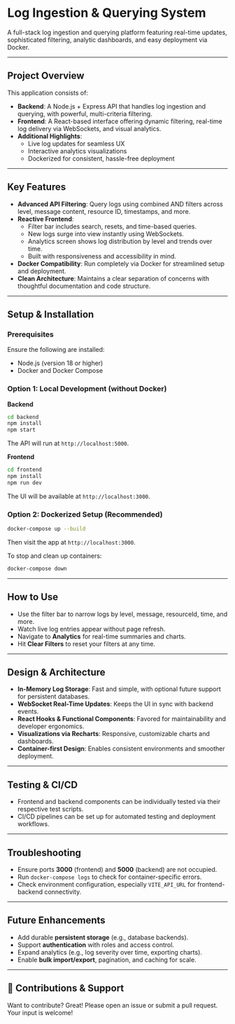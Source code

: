 # Log Ingestion & Querying System

A full-stack log ingestion and querying platform featuring real-time updates, sophisticated filtering, analytic dashboards, and easy deployment via Docker.

---

##  Project Overview

This application consists of:

- **Backend**: A Node.js + Express API that handles log ingestion and querying, with powerful, multi-criteria filtering.
- **Frontend**: A React-based interface offering dynamic filtering, real-time log delivery via WebSockets, and visual analytics.
- **Additional Highlights**:
  - Live log updates for seamless UX
  - Interactive analytics visualizations
  - Dockerized for consistent, hassle-free deployment

---

##  Key Features

- **Advanced API Filtering**: Query logs using combined AND filters across level, message content, resource ID, timestamps, and more.
- **Reactive Frontend**:
  - Filter bar includes search, resets, and time-based queries.
  - New logs surge into view instantly using WebSockets.
  - Analytics screen shows log distribution by level and trends over time.
  - Built with responsiveness and accessibility in mind.
- **Docker Compatibility**: Run completely via Docker for streamlined setup and deployment.
- **Clean Architecture**: Maintains a clear separation of concerns with thoughtful documentation and code structure.

---

##  Setup & Installation

### Prerequisites

Ensure the following are installed:

- Node.js (version 18 or higher)
- Docker and Docker Compose

### Option 1: Local Development (without Docker)

**Backend**  
```bash
cd backend
npm install
npm start
```  
The API will run at `http://localhost:5000`.

**Frontend**  
```bash
cd frontend
npm install
npm run dev
```  
The UI will be available at `http://localhost:3000`.

### Option 2: Dockerized Setup (Recommended)

```bash
docker-compose up --build
```  
Then visit the app at `http://localhost:3000`.

To stop and clean up containers:
```bash
docker-compose down
```

---

##  How to Use

- Use the filter bar to narrow logs by level, message, resourceId, time, and more.
- Watch live log entries appear without page refresh.
- Navigate to **Analytics** for real-time summaries and charts.
- Hit **Clear Filters** to reset your filters at any time.

---

##  Design & Architecture

- **In-Memory Log Storage**: Fast and simple, with optional future support for persistent databases.
- **WebSocket Real-Time Updates**: Keeps the UI in sync with backend events.
- **React Hooks & Functional Components**: Favored for maintainability and developer ergonomics.
- **Visualizations via Recharts**: Responsive, customizable charts and dashboards.
- **Container-first Design**: Enables consistent environments and smoother deployment.

---

##  Testing & CI/CD

- Frontend and backend components can be individually tested via their respective test scripts.
- CI/CD pipelines can be set up for automated testing and deployment workflows.

---

##  Troubleshooting

- Ensure ports **3000** (frontend) and **5000** (backend) are not occupied.
- Run `docker-compose logs` to check for container-specific errors.
- Check environment configuration, especially `VITE_API_URL` for frontend-backend connectivity.

---

##  Future Enhancements

- Add durable **persistent storage** (e.g., database backends).
- Support **authentication** with roles and access control.
- Expand analytics (e.g., log severity over time, exporting charts).
- Enable **bulk import/export**, pagination, and caching for scale.

---

## 🤝 Contributions & Support

Want to contribute? Great! Please open an issue or submit a pull request. Your input is welcome!
